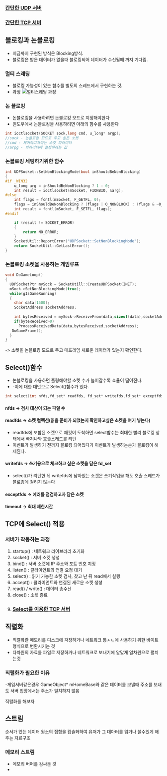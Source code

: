 ### [간단한 UDP 서버](./SimpleUDP/SimpleUDP.md)
### [간단한 TCP 서버](./SimpleTCP/SimpleTCP.md)

## 블로킹과 논블로킹

- 지금까지 구현된 방식은 Blocking방식.
- 블로킹은 받은 데이터가 없을때 블로킹되어 데이터가 수신될때 까지 기다림.


### 멀티 스레딩
- 블로킹 가능성이 있는 함수를 별도의 스레드에서 구현하는 것.
- 과정
![멀티스레딩 과정](https://user-images.githubusercontent.com/59678097/232429929-33f1186a-3833-4ef9-9eee-35e02487518c.jpg)


### 논 블로킹
- 논블로킹을 사용하려면 논블로킹 모드로 지정해야한다
- 윈도우에서 논블로킹을 사용하려면 아래의 함수를 사용한다
```cpp
int ioctlsocket(SOCKET sock,long cmd, u_long* argp);
//sock - 논블로킹 모드로 두고 싶은 소켓
//cmd - 제어하고자하는 소켓 파라미터
//arpg - 파라미터에 설정하려는 값
```

### 논블로킹 세팅하기위한 함수
```cpp
int UDPSocket::SetNonBlockingMode(bool inShouldBeNonBlocking)
{
#if _WIN32
	u_long arg = inShouldBeNonBlocking ? 1 : 0;
	int result = ioctlsocket(mSocket, FIONBIO, &arg);
#else
	int flags = fcntl(mSocket, F_GETFL, 0);
	flags = inShouldBeNonBlocking ? (flags | O_NONBLOCK) : (flags & ~O_NONBLOCK);
	int result = fcntl(mSocket, F_SETFL, flags);
#endif

	if (result != SOCKET_ERROR)
	{
		return NO_ERROR;
	}
	SocketUtil::ReportError("UDPSocket::SetNonBlockingMode");
	return SocketUtil::GetLastError();
}
```
### 논블로킹 소켓을 사용하는 게임루프
```cpp
void DoGameLoop()
{
  UDPSocketPtr mySock = SocketUtill::CreateUDPSocket(INET);
  mSock->SetNonBlockingMode(true);
  while(gIsGameRunning)
  {
    char data[1500];
    SocketAddress socketAddress;
  
    int bytesReceived = mySock->ReceiveFrom(data,sizeof(data),socketAddress);
    if(byteReceived>0)
      ProcessReceivedData(data,bytesReceived,socketAddress);
   DoGameFrame();
  }
}
```
-> 소켓을 논블로킹 모드로 두고 매프레임 새로운 데이터가 있는지 확인한다.

## Select()함수
- 논블로킹을 사용하면 폴링해야할 소켓 수가 늘어갈수록 효율이 떨어진다.
- -이에 대한 대안으로 Select()함수가 있다.
```cpp
int select(int nfds,fd_set* readfds, fd_set* writefds,fd_set* exceptfds, const timeval* timeout);
```
#### nfds -> 검사 대상이 되는 파일 수
#### readfds -> 소켓 컬랙션(읽을 준비가 되었는지 확인하고싶은 소켓을 여기 넣는다)
- readfds에 포함된 소켓으로 패킷이 도착하면 select함수는 최대한 빨리 블로킹 상태에서 빠져나와 호출스레드를 리턴
- 이벤트가 발생하기 전까지 블로킹 되어있다가 이벤트가 발생하는순가 블로킹이 해제된다.
#### writefds -> 쓰기용으로 체크하고 싶은 소켓을 담은 fd_set
- select()가 리턴한 뒤 writefds에 남아있는 소켓은 쓰기작업을 해도 호출 스레드가 블로킹에 걸리지 않는다
#### exceptfds -> 에러를 점검하고자 담은 소켓
#### timeout -> 최대 제한시간

## TCP에 Select() 적용

### 서버가 작동하는 과정
1. startup() : 네트워크 라이브러리 초기화
2. socket() : 서버 소켓 생성
3. bind() : 서버 소켓에 IP 주소와 포트 번호 지정
4. listen() : 클라이언트의 연결 요청 대기
5. select() : 읽기 가능한 소켓 검사, 찾고 난 뒤 read에서 실행
6. accept() : 클라이언트와 연결된 새로운 소켓 생성
7. read() / write() : 데이터 송수신
8. close() : 소켓 종료
9. ### [Select를 이용한 TCP 서버](./SimpleTCP/SimpleTCP.md)
## 직렬화
- 직렬화란 메모리를 디스크에 저장하거나 네트워크 통ㅅㄴ에 사용하기 위한 바이트 형식으로 변환시키는 것
- 다차원의 자료를 파일로 저장하거나 네트워크로 보내기에 알맞게 일차원으로 펼치는것
### 직렬화가 필요한 이유
-게임서버같은경우 GameObject* mHomeBase와 같은 데이터를 보낼때 주소를 보내도 서버 입장에서는 주소가 일치하지 않음

직렬화를 해보자
## 스트림
순서가 있는 데이터 원소의 집합을 캡슐화하여 유저가 그 대아터를 읽거나 쓸수있게 해주는 자료구조
### 메모리 스트림
- 메모리 버퍼를 감싸둔 것
- 
